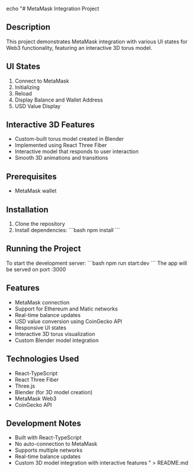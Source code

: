 echo "# MetaMask Integration Project

## Description
This project demonstrates MetaMask integration with various UI states for Web3 functionality, featuring an interactive 3D torus model.

## UI States
1. Connect to MetaMask
2. Initializing
3. Reload
4. Display Balance and Wallet Address
5. USD Value Display

## Interactive 3D Features
- Custom-built torus model created in Blender
- Implemented using React Three Fiber
- Interactive model that responds to user interaction
- Smooth 3D animations and transitions

## Prerequisites
- MetaMask wallet

## Installation
1. Clone the repository
2. Install dependencies:
\`\`\`bash
npm install
\`\`\`

## Running the Project
To start the development server:
\`\`\`bash
npm run start:dev
\`\`\`
The app will be served on port :3000

## Features
- MetaMask connection
- Support for Ethereum and Matic networks
- Real-time balance updates
- USD value conversion using CoinGecko API
- Responsive UI states
- Interactive 3D torus visualization
- Custom Blender model integration

## Technologies Used
- React-TypeScript
- React Three Fiber
- Three.js
- Blender (for 3D model creation)
- MetaMask Web3
- CoinGecko API

## Development Notes
- Built with React-TypeScript
- No auto-connection to MetaMask
- Supports multiple networks
- Real-time balance updates
- Custom 3D model integration with interactive features
" > README.md
